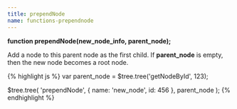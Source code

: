 ```yaml
---
title: prependNode
name: functions-prependnode
---
```


**function prependNode(new_node_info, parent_node);**

Add a node to this parent node as the first child. If **parent_node** is empty, then the new node becomes a root node.

{% highlight js %}
var parent_node = $tree.tree('getNodeById', 123);

$tree.tree(
'prependNode',
{
name: 'new_node',
id: 456
},
parent_node
);
{% endhighlight %}
